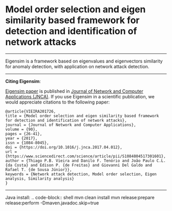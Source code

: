 Model order selection and eigen similarity based framework for detection and identification of network attacks
==============================================================================================================
-----

Eigensim is a framework based on eigenvalues and eigenvectors similarity for anomaly detection, with application on network attack detection.

-----
**Citing Eigensim**:

[Eigensim paper](https://www.sciencedirect.com/science/article/abs/pii/S1084804517301601) is published in
[Journal of Network and Computer Applications (JNCA)](https://www.sciencedirect.com/journal/journal-of-network-and-computer-applications).
If you use Eigensim in a scientific publication, we would appreciate citations to the following paper:

	@article{VIEIRA201726,
	title = {Model order selection and eigen similarity based framework for detection and identification of network attacks},
	journal = {Journal of Network and Computer Applications},
	volume = {90},
	pages = {26-41},
	year = {2017},
	issn = {1084-8045},
	doi = {https://doi.org/10.1016/j.jnca.2017.04.012},
	url = {https://www.sciencedirect.com/science/article/pii/S1084804517301601},
	author = {Thiago P.B. Vieira and Danilo F. Tenório and João Paulo C.L. {da Costa} and Edison P. {de Freitas} and Giovanni Del Galdo and Rafael T. {de Sousa Júnior}},
	keywords = {Network attack detection, Model order selection, Eigen analysis, Similarity analysis}
	}

-----
Java install:
.. code-block:: shell
	mvn clean install
	mvn release:prepare release:perform -Dmaven.javadoc.skip=true
